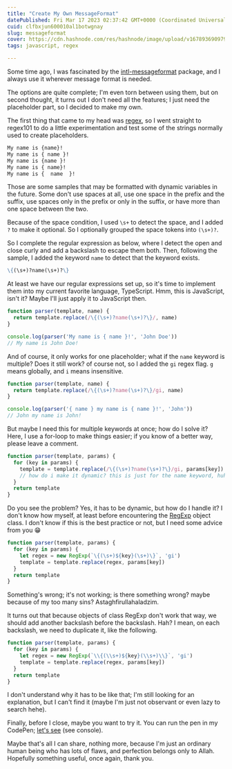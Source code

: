 ```yaml
---
title: "Create My Own MessageFormat"
datePublished: Fri Mar 17 2023 02:37:42 GMT+0000 (Coordinated Universal Time)
cuid: clfbxjun600010al1botwgnay
slug: messageformat
cover: https://cdn.hashnode.com/res/hashnode/image/upload/v1678936909799/c2f5dd51-8967-4bd9-8c2f-ff2840b8ef72.png
tags: javascript, regex

---
```


Some time ago, I was fascinated by the [intl-messageformat](https://formatjs.io/docs/intl-messageformat) package, and I always use it wherever message format is needed.

The options are quite complete; I'm even torn between using them, but on second thought, it turns out I don't need all the features; I just need the placeholder part, so I decided to make my own.

The first thing that came to my head was [regex](https://en.wikipedia.org/wiki/Regular_expression), so I went straight to regex101 to do a little experimentation and test some of the strings normally used to create placeholders.

```markdown
My name is {name}!
My name is { name }!
My name is {name }!
My name is { name}!
My name is {  name  }!
```

Those are some samples that may be formatted with dynamic variables in the future. Some don't use spaces at all, use one space in the prefix and the suffix, use spaces only in the prefix or only in the suffix, or have more than one space between the two.

Because of the space condition, I used `\s+` to detect the space, and I added `?` to make it optional. So I optionally grouped the space tokens into `(\s+)?`.

So I complete the regular expression as below, where I detect the open and close curly and add a backslash to escape them both. Then, following the sample, I added the keyword `name` to detect that the keyword exists.

```markdown
\{(\s+)?name(\s+)?\}
```

At least we have our regular expressions set up, so it's time to implement them into my current favorite language, TypeScript. Hmm, this is JavaScript, isn't it? Maybe I'll just apply it to JavaScript then.

```javascript
function parser(template, name) {
  return template.replace(/\{(\s+)?name(\s+)?\}/, name)
}

console.log(parser('My name is { name }!', 'John Doe'))
// My name is John Doe!
```

And of course, it only works for one placeholder; what if the `name` keyword is multiple? Does it still work? of course not, so I added the `gi` regex flag. `g` means globally, and `i` means insensitive.

```javascript
function parser(template, name) {
  return template.replace(/\{(\s+)?name(\s+)?\}/gi, name)
}

console.log(parser('{ name } my name is { name }!', 'John'))
// John my name is John!
```

But maybe I need this for multiple keywords at once; how do I solve it? Here, I use a for-loop to make things easier; if you know of a better way, please leave a comment.

```javascript
function parser(template, params) {
  for (key in params) {
    template = template.replace(/\{(\s+)?name(\s+)?\}/gi, params[key])
    // how do i make it dynamic? this is just for the name keyword, huh :(
  }
  return template
}
```

Do you see the problem? Yes, it has to be dynamic, but how do I handle it? I don't know how myself, at least before encountering the [RegExp](https://developer.mozilla.org/en-US/docs/Web/JavaScript/Reference/Global_Objects/RegExp) object class. I don't know if this is the best practice or not, but I need some advice from you 😁

```javascript
function parser(template, params) {
  for (key in params) {
    let regex = new RegExp(`\{(\s+)${key}(\s+)\}`, 'gi')
    template = template.replace(regex, params[key])
  }
  return template
}
```

Something's wrong; it's not working; is there something wrong? maybe because of my too many sins? Astaghfirullahaladzim.

It turns out that because objects of class RegExp don't work that way, we should add another backslash before the backslash. Hah? I mean, on each backslash, we need to duplicate it, like the following.

```javascript
function parser(template, params) {
  for (key in params) {
    let regex = new RegExp(`\\{(\\s+)${key}(\\s+)\\}`, 'gi')
    template = template.replace(regex, params[key])
  }
  return template
}
```

I don't understand why it has to be like that; I'm still looking for an explanation, but I can't find it (maybe I'm just not observant or even lazy to search hehe).

Finally, before I close, maybe you want to try it. You can run the pen in my CodePen; [let's see](https://codepen.io/sooluh/pen/PodexKQ) (see console).

Maybe that's all I can share, nothing more, because I'm just an ordinary human being who has lots of flaws, and perfection belongs only to Allah. Hopefully something useful, once again, thank you.